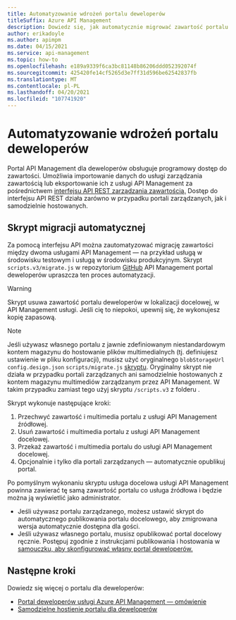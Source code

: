 ```yaml
---
title: Automatyzowanie wdrożeń portalu deweloperów
titleSuffix: Azure API Management
description: Dowiedz się, jak automatycznie migrować zawartość portalu dla deweloperów (self-hosted) między API Management deweloperami.
author: erikadoyle
ms.author: apimpm
ms.date: 04/15/2021
ms.service: api-management
ms.topic: how-to
ms.openlocfilehash: e189a9339f6ca3bc81148b86206ddd052392074f
ms.sourcegitcommit: 425420fe14cf5265d3e7ff31d596be62542837fb
ms.translationtype: MT
ms.contentlocale: pl-PL
ms.lasthandoff: 04/20/2021
ms.locfileid: "107741920"
---
```

# <a name="automate-developer-portal-deployments"></a>Automatyzowanie wdrożeń portalu deweloperów

Portal API Management dla deweloperów obsługuje programowy dostęp do zawartości. Umożliwia importowanie danych do usługi zarządzania zawartością lub eksportowanie ich z usługi API Management za pośrednictwem [interfejsu API REST zarządzania zawartością.](/rest/api/apimanagement/) Dostęp do interfejsu API REST działa zarówno w przypadku portali zarządzanych, jak i samodzielnie hostowanych.

## <a name="automated-migration-script"></a>Skrypt migracji automatycznej

Za pomocą interfejsu API można zautomatyzować migrację zawartości między dwoma usługami API Management — na przykład usługą w środowisku testowym i usługą w środowisku produkcyjnym. Skrypt `scripts.v3/migrate.js` w repozytorium [GitHub](https://github.com/Azure/api-management-developer-portal/blob/master/scripts.v3/migrate.js) API Management portal deweloperów upraszcza ten proces automatyzacji.

> [!WARNING]
> Skrypt usuwa zawartość portalu deweloperów w lokalizacji docelowej, w API Management usługi. Jeśli cię to niepokoi, upewnij się, że wykonujesz kopię zapasową.

> [!NOTE]
> Jeśli używasz własnego portalu z jawnie zdefiniowanym niestandardowym kontem magazynu do hostowanie plików multimedialnych (tj. definiujesz ustawienie w pliku konfiguracji), musisz użyć oryginalnego `blobStorageUrl` `config.design.json` `scripts/migrate.js` [skryptu](https://github.com/Azure/api-management-developer-portal/blob/master/scripts.v2/migrate.js). Oryginalny skrypt nie działa w przypadku portali zarządzanych ani samodzielnie hostowanych z kontem magazynu multimediów zarządzanym przez API Management. W takim przypadku zamiast tego użyj skryptu `/scripts.v3` z folderu .

Skrypt wykonuje następujące kroki:

1. Przechwyć zawartość i multimedia portalu z usługi API Management źródłowej.
1. Usuń zawartość i multimedia portalu z usługi API Management docelowej.
1. Przekaż zawartość i multimedia portalu do usługi API Management docelowej.
1. Opcjonalnie i tylko dla portali zarządzanych — automatycznie opublikuj portal.

Po pomyślnym wykonaniu skryptu usługa docelowa usługi API Management powinna zawierać tę samą zawartość portalu co usługa źródłowa i będzie można ją wyświetlić jako administrator.

* Jeśli używasz portalu zarządzanego, możesz ustawić skrypt do automatycznego publikowania portalu docelowego, aby zmigrowana wersja automatycznie dostępna dla gości. 
* Jeśli używasz własnego portalu, musisz opublikować portal docelowy ręcznie. Postępuj zgodnie z instrukcjami publikowania i hostowania w [samouczku, aby skonfigurować własny portal deweloperów.](developer-portal-self-host.md)

## <a name="next-steps"></a>Następne kroki

Dowiedz się więcej o portalu dla deweloperów:

- [Portal deweloperów usługi Azure API Management — omówienie](api-management-howto-developer-portal.md)
- [Samodzielne hostienie portalu dla deweloperów](developer-portal-self-host.md)